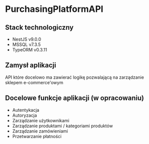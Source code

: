 # PurchasingPlatformAPI

## Stack technologiczny

- NestJS v9.0.0
- MSSQL v7.3.5
- TypeORM v0.3.11

## Zamysł aplikacji

API które docelowo ma zawierać logikę pozwalającą na zarządzanie sklepem e-commerce'owym

## Docelowe funkcje aplikacji (w opracowaniu)

- Autentykacja
- Autoryzacja
- Zarządzanie użytkownikami
- Zarządzanie produktami / kategoriami produktów
- Zarządzanie zamówieniami
- Przetwarzanie płatności
